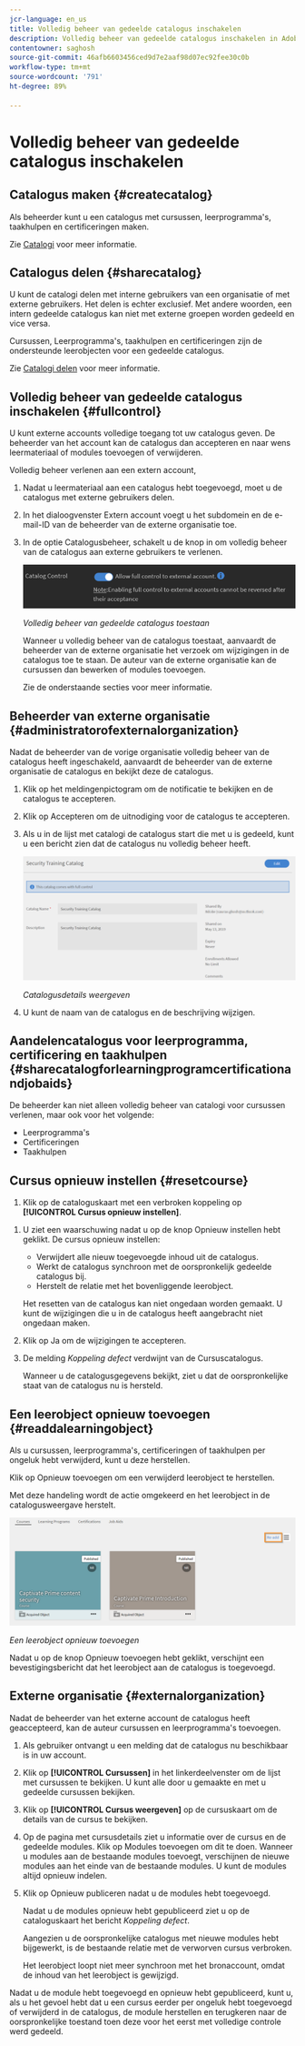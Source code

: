```yaml
---
jcr-language: en_us
title: Volledig beheer van gedeelde catalogus inschakelen
description: Volledig beheer van gedeelde catalogus inschakelen in Adobe Learning Manager
contentowner: saghosh
source-git-commit: 46afb6603456ced9d7e2aaf98d07ec92fee30c0b
workflow-type: tm+mt
source-wordcount: '791'
ht-degree: 89%

---
```




# Volledig beheer van gedeelde catalogus inschakelen

## Catalogus maken {#createcatalog}

Als beheerder kunt u een catalogus met cursussen, leerprogramma&#39;s, taakhulpen en certificeringen maken.

Zie [Catalogi](/help/migrated/administrators/feature-summary/catalogs.md) voor meer informatie.

## Catalogus delen {#sharecatalog}

U kunt de catalogi delen met interne gebruikers van een organisatie of met externe gebruikers. Het delen is echter exclusief. Met andere woorden, een intern gedeelde catalogus kan niet met externe groepen worden gedeeld en vice versa.

Cursussen, Leerprogramma&#39;s, taakhulpen en certificeringen zijn de ondersteunde leerobjecten voor een gedeelde catalogus.

Zie [Catalogi delen](/help/migrated/administrators/feature-summary/catalogs.md) voor meer informatie.

## Volledig beheer van gedeelde catalogus inschakelen {#fullcontrol}

U kunt externe accounts volledige toegang tot uw catalogus geven. De beheerder van het account kan de catalogus dan accepteren en naar wens leermateriaal of modules toevoegen of verwijderen.

Volledig beheer verlenen aan een extern account,

1. Nadat u leermateriaal aan een catalogus hebt toegevoegd, moet u de catalogus met externe gebruikers delen.
1. In het dialoogvenster Extern account voegt u het subdomein en de e-mail-ID van de beheerder van de externe organisatie toe.
1. In de optie Catalogusbeheer, schakelt u de knop in om volledig beheer van de catalogus aan externe gebruikers te verlenen.

   ![](assets/catalog-control.png)

   *Volledig beheer van gedeelde catalogus toestaan*

   Wanneer u volledig beheer van de catalogus toestaat, aanvaardt de beheerder van de externe organisatie het verzoek om wijzigingen in de catalogus toe te staan. De auteur van de externe organisatie kan de cursussen dan bewerken of modules toevoegen.

   Zie de onderstaande secties voor meer informatie.

## Beheerder van externe organisatie {#administratorofexternalorganization}

Nadat de beheerder van de vorige organisatie volledig beheer van de catalogus heeft ingeschakeld, aanvaardt de beheerder van de externe organisatie de catalogus en bekijkt deze de catalogus.

1. Klik op het meldingenpictogram om de notificatie te bekijken en de catalogus te accepteren.

   <!--![](assets/notification-to-acceptcatalog.png)-->

1. Klik op Accepteren om de uitnodiging voor de catalogus te accepteren.
1. Als u in de lijst met catalogi de catalogus start die met u is gedeeld, kunt u een bericht zien dat de catalogus nu volledig beheer heeft.

   ![](assets/catalog-details.png)

   *Catalogusdetails weergeven*

1. U kunt de naam van de catalogus en de beschrijving wijzigen.

## Aandelencatalogus voor leerprogramma, certificering en taakhulpen {#sharecatalogforlearningprogramcertificationandjobaids}

De beheerder kan niet alleen volledig beheer van catalogi voor cursussen verlenen, maar ook voor het volgende:

* Leerprogramma&#39;s
* Certificeringen
* Taakhulpen

## Cursus opnieuw instellen {#resetcourse}

1. Klik op de cataloguskaart met een verbroken koppeling op **[!UICONTROL Cursus opnieuw instellen]**.

<!-- ![](assets/reset-course.png)-->

1. U ziet een waarschuwing nadat u op de knop Opnieuw instellen hebt geklikt. De cursus opnieuw instellen:

   * Verwijdert alle nieuw toegevoegde inhoud uit de catalogus.
   * Werkt de catalogus synchroon met de oorspronkelijk gedeelde catalogus bij.
   * Herstelt de relatie met het bovenliggende leerobject.

   Het resetten van de catalogus kan niet ongedaan worden gemaakt. U kunt de wijzigingen die u in de catalogus heeft aangebracht niet ongedaan maken.

1. Klik op Ja om de wijzigingen te accepteren.
1. De melding *Koppeling defect* verdwijnt van de Cursuscatalogus.

   Wanneer u de catalogusgegevens bekijkt, ziet u dat de oorspronkelijke staat van de catalogus nu is hersteld.

## Een leerobject opnieuw toevoegen {#readdalearningobject}

Als u cursussen, leerprogramma&#39;s, certificeringen of taakhulpen per ongeluk hebt verwijderd, kunt u deze herstellen.

Klik op Opnieuw toevoegen om een verwijderd leerobject te herstellen.

Met deze handeling wordt de actie omgekeerd en het leerobject in de catalogusweergave herstelt.

![](assets/re-add-button.png)

*Een leerobject opnieuw toevoegen*

Nadat u op de knop Opnieuw toevoegen hebt geklikt, verschijnt een bevestigingsbericht dat het leerobject aan de catalogus is toegevoegd.

## Externe organisatie {#externalorganization}

Nadat de beheerder van het externe account de catalogus heeft geaccepteerd, kan de auteur cursussen en leerprogramma&#39;s toevoegen.

1. Als gebruiker ontvangt u een melding dat de catalogus nu beschikbaar is in uw account.
1. Klik op **[!UICONTROL Cursussen]** in het linkerdeelvenster om de lijst met cursussen te bekijken. U kunt alle door u gemaakte en met u gedeelde cursussen bekijken.
1. Klik op **[!UICONTROL Cursus weergeven]** op de cursuskaart om de details van de cursus te bekijken.

   <!--![](assets/view-course.png)-->

1. Op de pagina met cursusdetails ziet u informatie over de cursus en de gedeelde modules. Klik op Modules toevoegen om dit te doen. Wanneer u modules aan de bestaande modules toevoegt, verschijnen de nieuwe modules aan het einde van de bestaande modules. U kunt de modules altijd opnieuw indelen.
1. Klik op Opnieuw publiceren nadat u de modules hebt toegevoegd.

   Nadat u de modules opnieuw hebt gepubliceerd ziet u op de cataloguskaart het bericht *Koppeling defect*.

   Aangezien u de oorspronkelijke catalogus met nieuwe modules hebt bijgewerkt, is de bestaande relatie met de verworven cursus verbroken.

   Het leerobject loopt niet meer synchroon met het bronaccount, omdat de inhoud van het leerobject is gewijzigd.

   <!--![](assets/link-broken.png)-->

Nadat u de module hebt toegevoegd en opnieuw hebt gepubliceerd, kunt u, als u het gevoel hebt dat u een cursus eerder per ongeluk hebt toegevoegd of verwijderd in de catalogus, de module herstellen en terugkeren naar de oorspronkelijke toestand toen deze voor het eerst met volledige controle werd gedeeld.
